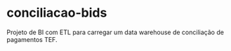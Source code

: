 # conciliacao-bids
Projeto de BI com ETL para carregar um data warehouse de conciliação de pagamentos TEF. 
